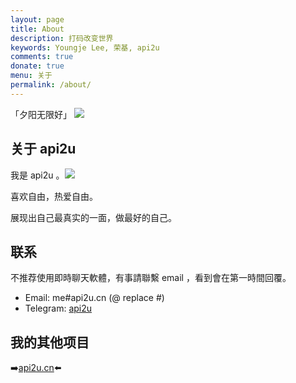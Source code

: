 ```yaml
---
layout: page
title: About
description: 打码改变世界
keywords: Youngje Lee, 荣基, api2u
comments: true
donate: true
menu: 关于
permalink: /about/
---
```


「夕阳无限好」
![](https://tva1.sinaimg.cn/large/007X8olVly1g8mf4yvxybj31400u01ky.jpg)


## 关于 api2u

我是 api2u 。![](https://tva1.sinaimg.cn/large/007X8olVly1g8mfiwjvucj3046038wej.jpg)

喜欢自由，热爱自由。

展现出自己最真实的一面，做最好的自己。

## 联系

不推荐使用即時聊天軟體，有事請聯繫 email ，看到會在第一時間回覆。

* Email: me#api2u.cn (@ replace #)
* Telegram: [api2u](https://t.me/api2u)

## 我的其他项目

   ➡️[api2u.cn](http://api2u.cn)⬅️